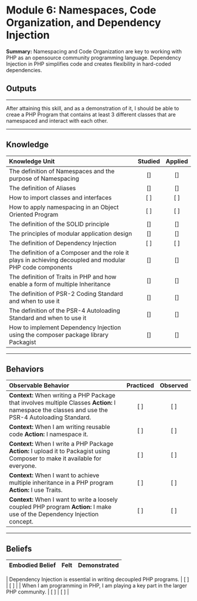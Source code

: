 # Module 6:  Namespaces, Code Organization, and Dependency Injection

**Summary:**
Namespacing and Code Organization are key to working with PHP as an opensource community programming language. Dependency Injection in PHP simplifies code and creates flexibility in hard-coded dependencies.

## **Outputs**
----------
After attaining this skill, and as a demonstration of it, I should be able to creae a PHP Program that contains at least 3 different classes that are namespaced and interact with each other.

----------
## **Knowledge**

| Knowledge Unit   |      Studied      | Applied |
|:-------------|:------------------:|:--------:|
| The definition of Namespaces and the purpose of Namespacing | [] | [] |
| The definition of Aliases | [] | [] |
| How to import classes and interfaces| [ ] | [ ] |
| How to apply namespacing in an Object Oriented Program | [ ] | [ ] |
| The definition of the SOLID principle | [] | [] |
| The principles of modular application design | [] | [] |
| The definition of Dependency Injection | [ ] | [ ] |
| The definition of a Composer and the role it plays in achieving decoupled and modular PHP code components | [] | [] |
| The definition of Traits in PHP and how enable a form of multiple Inheritance | [] | [] |
| The definition of PSR-2 Coding Standard and when to use it | [] | [] |
| The definition of the PSR-4 Autoloading Standard and when to use it| [] | [] |
| How to implement Dependency Injection using the composer package library Packagist | [] | [] |



----------


## **Behaviors**

| Observable Behavior   |      Practiced      | Observed |
|:-------------|:------------------:|:--------:|
| **Context:** When writing a PHP Package that involves multiple Classes **Action:**  I namespace the classes and use the PSR-4 Autoloading Standard.| [ ] | [ ]  |
| **Context:**  When I am writing reusable code **Action:** I namespace it.|   [ ]   |   [ ] |
| **Context:** When I write a PHP Package **Action:**  I upload it to Packagist using Composer to make it available for everyone. |   [ ]   |   [ ] |
| **Context:** When I want to achieve multiple inheritance in a PHP program **Action:**  I use Traits. |   [ ]   |   [ ] |
| **Context:** When I want to write a loosely coupled PHP program **Action:**  I make use of the Dependency Injection concept. |   [ ]   |   [ ] |



----------


## **Beliefs**


| Embodied Belief   |      Felt      | Demonstrated |
|:-------------|:------------------:|:--------:|

| Dependency Injection is essential in writing decoupled PHP programs. |   [ ]   |   [ ] |
| When I am programming in PHP, I am playing a key part in the larger PHP community. |   [ ]   |   [ ] |



